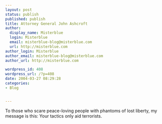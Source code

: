 ```yaml
---
layout: post
status: publish
published: publish
title: Attorney General John Ashcroft
author:
  display_name: Misterblue
  login: Misterblue
  email: misterblue-blog@misterblue.com
  url: http://misterblue.com
author_login: Misterblue
author_email: misterblue-blog@misterblue.com
author_url: http://misterblue.com

wordpress_id: 408
wordpress_url: /?p=408
date: 2004-03-27 08:29:28
categories:
- Blog


---
```

To those who scare peace-loving people with phantoms of lost liberty, my message is this: Your tactics only aid terrorists.

